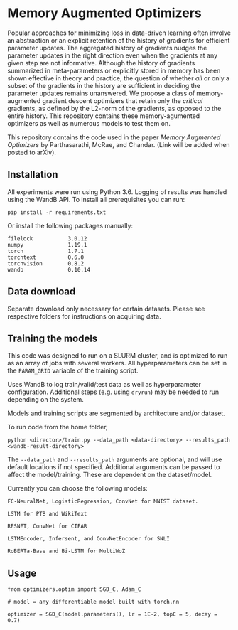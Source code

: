 # Memory Augmented Optimizers

Popular approaches for minimizing loss in data-driven learning often involve an abstraction or an explicit retention of the history of gradients for efficient parameter updates. 
The aggregated history of gradients nudges the parameter updates in the right direction even when the gradients at any given step are not informative. 
Although the history of gradients summarized in meta-parameters or explicitly stored in memory has been shown effective in theory and practice, the question of whether *all* or only a subset of the gradients in the history are sufficient in deciding the parameter updates remains unanswered. 
We propose a class of memory-augmented gradient descent optimizers that retain only the *critical* gradients, as defined by the L2-norm of the gradients, as opposed to the entire history. 
This repository contains these memory-agumented optimizers as well as numerous models to test them on.

This repository contains the code used in the paper *Memory Augmented Optimizers* by Parthasarathi, McRae, and Chandar. (Link will be added when posted to arXiv).

## Installation 

All experiments were run using Python 3.6. Logging of results was handled using the WandB API. To install all prerequisites you can run:

```
pip install -r requirements.txt
```

Or install the following packages manually:
```
filelock           3.0.12
numpy              1.19.1
torch              1.7.1
torchtext          0.6.0
torchvision        0.8.2
wandb              0.10.14
```

## Data download

Separate download only necessary for certain datasets. Please see respective folders for instructions on acquiring data.

## Training the models

This code was designed to run on a SLURM cluster, and is optimized to run as an array of jobs with several workers. All hyperparameters can be set in the `PARAM_GRID` variable of the training script.

Uses WandB to log train/valid/test data as well as hyperparameter configuration. Additional steps (e.g. using `dryrun`) may be needed to run depending on the system.

Models and training scripts are segmented by architecture and/or dataset.

To run code from the home folder,
```
python <director>/train.py --data_path <data-directory> --results_path <wandb-result-directory>
```

The `--data_path` and `--results_path` arguments are optional, and will use default locations if not specified. Additional arguments can be passed to affect the model/training. These are dependent on the dataset/model.

Currently you can choose the following models:

```
FC-NeuralNet, LogisticRegression, ConvNet for MNIST dataset.

LSTM for PTB and WikiText

RESNET, ConvNet for CIFAR

LSTMEncoder, Infersent, and ConvNetEncoder for SNLI

RoBERTa-Base and Bi-LSTM for MultiWoZ
```

## Usage

```
from optimizers.optim import SGD_C, Adam_C

# model = any differentiable model built with torch.nn

optimizer = SGD_C(model.parameters(), lr = 1E-2, topC = 5, decay = 0.7)
```
